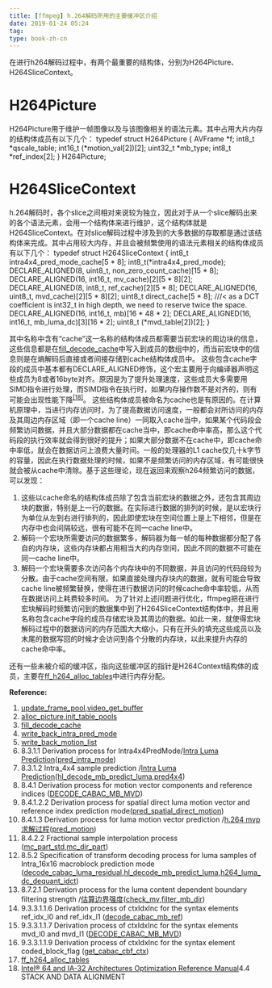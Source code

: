```yaml
---
title: [ffmpeg] h.264解码所用的主要缓冲区介绍
date: 2019-01-24 05:24
tag: 
type: book-zh-cn
---
```


在进行h264解码过程中，有两个最重要的结构体，分别为H264Picture、H264SliceContext。


# H264Picture
H264Picture用于维护一帧图像以及与该图像相关的语法元素。其中占用大片内存的结构体成员有以下几个：
typedef struct H264Picture {
    AVFrame *f;
    int8_t *qscale_table; 
    int16_t (*motion_val[2])[2]; 
    uint32_t *mb_type; 
    int8_t *ref_index[2]; 
} H264Picture;




# H264SliceContext
h.264解码时，各个slice之间相对来说较为独立，因此对于从一个slice解码出来的各个语法元素，会用一个结构体来进行维护，这个结构体就是H264SliceContext。在对slice解码过程中涉及到的大多数据的存取都是通过该结构体来完成。其中占用较大内存，并且会被频繁使用的语法元素相关的结构体成员有以下几个：
typedef struct H264SliceContext {
    int8_t intra4x4_pred_mode_cache[5 * 8];
    int8_t(*intra4x4_pred_mode);
    DECLARE_ALIGNED(8, uint8_t, non_zero_count_cache)[15 * 8];
    DECLARE_ALIGNED(16, int16_t, mv_cache)[2][5 * 8][2];
    DECLARE_ALIGNED(8,  int8_t, ref_cache)[2][5 * 8];
    DECLARE_ALIGNED(16, uint8_t, mvd_cache)[2][5 * 8][2];
    uint8_t direct_cache[5 * 8];
    ///< as a DCT coefficient is int32_t in high depth, we need to reserve twice the space.
    DECLARE_ALIGNED(16, int16_t, mb)[16 * 48 * 2];
    DECLARE_ALIGNED(16, int16_t, mb_luma_dc)[3][16 * 2];
    uint8_t (*mvd_table[2])[2];
}

其中名称中含有“cache”这一名称的结构体成员都需要当前宏块的周边块的信息，这些信息都是在[fill_decode_cache](https://ffmpeg.org/doxygen/3.3/h264__mvpred_8h_source.html#l00445)中写入到成员的数组中的，而当前宏块中的信息则是在熵解码后直接或者间接存储到cache结构体成员中。
这些包含cache字段的成员中基本都有DECLARE_ALIGNED修饰，这个宏主要用于向编译器声明这些成员为8或者16byte对齐。原因是为了提升处理速度，这些成员大多需要用SIMD指令进行处理，而SIMD指令在执行时，如果内存操作数不是对齐的，则有可能会出现性能下降<sup>[[18]](#ref18)</sup>。
这些结构体成员被命名为cache也是有原因的。在计算机原理中，当进行内存访问时，为了提高数据访问速度，一般都会对所访问的内存及其周边内存区域（即一个cache line）一同取入cache当中，如果某个代码段会频繁访问数据，并且大部分数据都在cache当中，即cache命中率高，那么这个代码段的执行效率就会得到很好的提升；如果大部分数据不在cache中，即cache命中率低，就会在数据访问上浪费大量时间。一般的处理器的L1 cache仅几十k字节的容量，因此在执行数据处理的时候，如果不是频繁访问的内存区域，有可能很快就会被从cache中清除。基于这些理论，现在返回来观察h264频繁访问的数据，可以发现：

1. 这些以cache命名的结构体成员除了包含当前宏块的数据之外，还包含其周边块的数据，特别是上一行的数据。在实际进行数据的排列的时候，是以宏块行为单位从左到右进行排列的，因此即使宏块在空间位置上是上下相邻，但是在内存中也会间隔较远，很有可能不在同一cache line中。
2. 解码一个宏块所需要访问的数据繁多，解码器为每一帧的每种数据都分配了各自的内存块，这些内存块都占用相当大的内存空间，因此不同的数据不可能在同一cache line中。
3. 解码一个宏块需要多次访问各个内存块中的不同数据，并且访问的代码段较为分散。由于cache空间有限，如果直接处理内存块内的数据，就有可能会导致cache line被频繁替换，使得在进行数据访问的时候cache命中率较低，从而在数据访问上耗费较多时间。
为了针对上述问题进行优化，ffmpeg把在进行宏块解码时频繁访问到的数据集中到了H264SliceContext结构体中，并且用名称包含cache字段的成员存储宏块及其周边的数据。如此一来，就使得宏块解码过程中的数据访问的内存范围大大缩小，只有在开头的填充这些成员以及末尾的数据写回的时候才会访问到各个分散的内存块，以此来提升内存的cache命中率。


还有一些未被介绍的缓冲区，指向这些缓冲区的指针是H264Context结构体的成员，主要在[ff_h264_alloc_tables](https://ffmpeg.org/doxygen/3.3/libavcodec_2h264dec_8c_source.html#l00182)中进行内存分配。

**Reference:**

1. [update_frame_pool](https://ffmpeg.org/doxygen/3.3/libavcodec_2utils_8c_source.html#l00511),[video_get_buffer](https://ffmpeg.org/doxygen/3.3/libavcodec_2utils_8c_source.html#l00658)
2. [alloc_picture](https://ffmpeg.org/doxygen/3.3/h264__slice_8c_source.html#l00188),[init_table_pools](https://ffmpeg.org/doxygen/3.3/h264__slice_8c_source.html#l00161)
3. [fill_decode_cache](https://ffmpeg.org/doxygen/3.3/h264__mvpred_8h_source.html#l00445)
4. [write_back_intra_pred_mode](https://ffmpeg.org/doxygen/3.3/h264dec_8h_source.html#l00699)
5. [write_back_motion_list](https://ffmpeg.org/doxygen/3.3/h264dec_8h_source.html#l00735)
6. 8.3.1.1 Derivation process for Intra4x4PredMode/[Intra Luma Prediction](https://www.cnblogs.com/TaigaCon/p/4190806.html)([pred_intra_mode](https://ffmpeg.org/doxygen/3.3/h264dec_8h_source.html#l00683))
7. 8.3.1.2 Intra_4x4 sample prediction /[Intra Luma Prediction](https://www.cnblogs.com/TaigaCon/p/4190806.html)([hl_decode_mb_predict_luma](https://ffmpeg.org/doxygen/3.3/h264__mb_8c_source.html#l00613),[pred4x4](https://ffmpeg.org/doxygen/3.3/h264__mb_8c_source.html#l00692))
8. 8.4.1 Derivation process for motion vector components and reference indices ([DECODE_CABAC_MB_MVD](https://ffmpeg.org/doxygen/3.3/h264__cabac_8c_source.html#l01535))
9. 8.4.1.2.2 Derivation process for spatial direct luma motion vector and reference index prediction mode[(pred_spatial_direct_motion](https://ffmpeg.org/doxygen/3.3/h264__direct_8c_source.html#l00200))
10. 8.4.1.3 Derivation process for luma motion vector prediction /[h.264 mvp求解过程](https://www.cnblogs.com/TaigaCon/p/3773747.html)([pred_motion](https://ffmpeg.org/doxygen/3.3/h264__mvpred_8h_source.html#l00095))
11. 8.4.2.2 Fractional sample interpolation process ([mc_part_std](https://ffmpeg.org/doxygen/3.3/h264__mb_8c_source.html#l00321),[mc_dir_part](https://ffmpeg.org/doxygen/3.3/h264__mb_8c_source.html#l00205))
12. 8.5.2 Specification of transform decoding process for luma samples of Intra_16x16 macroblock prediction
mode ([decode_cabac_luma_residual](https://ffmpeg.org/doxygen/3.3/h264__cabac_8c_source.html#l01862),[hl_decode_mb_predict_luma](https://ffmpeg.org/doxygen/3.3/h264__mb_8c_source.html#l00613),[h264_luma_dc_dequant_idct](https://ffmpeg.org/doxygen/3.3/h264dsp_8h_source.html#l00102))
13. 8.7.2.1 Derivation process for the luma content dependent boundary filtering strength /[估算边界强度](https://www.cnblogs.com/TaigaCon/p/5500110.html#EstimateEdgeStrength)([check_mv](https://ffmpeg.org/doxygen/3.3/h264__loopfilter_8c_source.html#l00440),[filter_mb_dir](https://ffmpeg.org/doxygen/3.3/h264__loopfilter_8c_source.html#l00470))
14. 9.3.3.1.1.6 Derivation process of ctxIdxInc for the syntax elements ref_idx_l0 and ref_idx_l1 ([decode_cabac_mb_ref](https://ffmpeg.org/doxygen/3.3/h264__cabac_8c_source.html#l01469))
15. 9.3.3.1.1.7 Derivation process of ctxIdxInc for the syntax elements mvd_l0 and mvd_l1 ([DECODE_CABAC_MB_MVD](https://ffmpeg.org/doxygen/3.3/h264__cabac_8c_source.html#l01535))
16. 9.3.3.1.1.9 Derivation process of ctxIdxInc for the syntax element coded_block_flag ([get_cabac_cbf_ctx](https://ffmpeg.org/doxygen/3.3/h264__cabac_8c_source.html#l01550))
17. [ff_h264_alloc_tables](https://ffmpeg.org/doxygen/3.3/libavcodec_2h264dec_8c_source.html#l00182)
18. [Intel® 64 and IA-32 Architectures Optimization Reference Manual](https://www.intel.com/content/www/us/en/architecture-and-technology/64-ia-32-architectures-optimization-manual.html)4.4 STACK AND DATA ALIGNMENT











